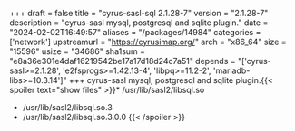 +++
draft = false
title = "cyrus-sasl-sql 2.1.28-7"
version = "2.1.28-7"
description = "cyrus-sasl mysql, postgresql and sqlite plugin."
date = "2024-02-02T16:49:57"
aliases = "/packages/14984"
categories = ['network']
upstreamurl = "https://cyrusimap.org/"
arch = "x86_64"
size = "15596"
usize = "34686"
sha1sum = "e8a36e301e4daf16219542be17a17d18d24c7a51"
depends = "['cyrus-sasl>=2.1.28', 'e2fsprogs>=1.42.13-4', 'libpq>=11.2-2', 'mariadb-libs>=10.3.14']"
+++
cyrus-sasl mysql, postgresql and sqlite plugin.{{< spoiler text="show files" >}}* /usr/lib/sasl2/libsql.so
* /usr/lib/sasl2/libsql.so.3
* /usr/lib/sasl2/libsql.so.3.0.0
{{< /spoiler >}}